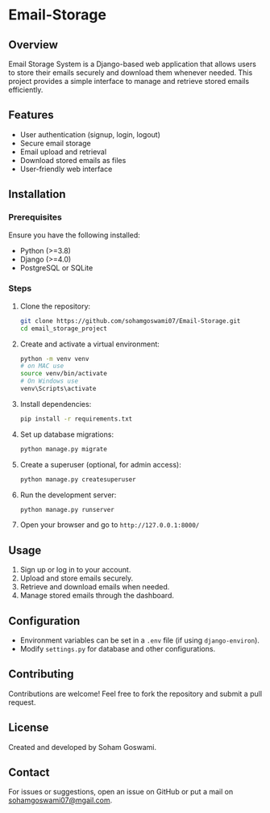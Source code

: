# Email-Storage
## Overview
Email Storage System is a Django-based web application that allows users to store their emails securely and download them whenever needed. This project provides a simple interface to manage and retrieve stored emails efficiently.

## Features
- User authentication (signup, login, logout)
- Secure email storage
- Email upload and retrieval
- Download stored emails as files
- User-friendly web interface

## Installation
### Prerequisites
Ensure you have the following installed:
- Python (>=3.8)
- Django (>=4.0)
- PostgreSQL or SQLite

### Steps
1. Clone the repository:
   ```sh
   git clone https://github.com/sohamgoswami07/Email-Storage.git
   cd email_storage_project
   ```
2. Create and activate a virtual environment:
   ```sh
   python -m venv venv
   # on MAC use
   source venv/bin/activate
   # On Windows use
   venv\Scripts\activate
   ```
3. Install dependencies:
   ```sh
   pip install -r requirements.txt
   ```
4. Set up database migrations:
   ```sh
   python manage.py migrate
   ```
5. Create a superuser (optional, for admin access):
   ```sh
   python manage.py createsuperuser
   ```
6. Run the development server:
   ```sh
   python manage.py runserver
   ```
7. Open your browser and go to `http://127.0.0.1:8000/`

## Usage
1. Sign up or log in to your account.
2. Upload and store emails securely.
3. Retrieve and download emails when needed.
4. Manage stored emails through the dashboard.

## Configuration
- Environment variables can be set in a `.env` file (if using `django-environ`).
- Modify `settings.py` for database and other configurations.

## Contributing
Contributions are welcome! Feel free to fork the repository and submit a pull request.

## License
Created and developed by Soham Goswami.

## Contact
For issues or suggestions, open an issue on GitHub or put a mail on sohamgoswami07@mgail.com.

